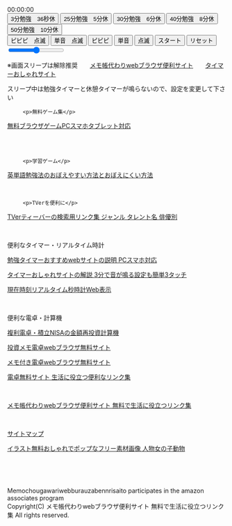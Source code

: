 <!DOCTYPE html>
<html lang="ja">
<head>
  <meta charset="UTF-8">
<meta name="description" content="勉強タイマーおすすめwebサイトはPCスマホタブレット対応です">
        <meta name="keywords" content="勉強,タイマー,おすすめ">
    <meta name="viewport" content="width=device-width, initial-scale=1.0, user-scalable=no">
  <title>勉強タイマーおすすめwebサイト</title>
  <link rel="stylesheet" href="/css/yzp.css">
</head>
<body>  <div class="top-section">
    <div id="digital-timer">
      <span class="digit">00</span>:<span class="digit">00</span>:<span class="digit">00</span>
    </div>
    <div id="status"></div>
    <canvas id="analog-clock" width="80" height="80"></canvas>
  </div>
  
  <div class="middle-section">
    <button class="duration-btn" data-study="3" data-unit="min" data-rest="36" data-rest-unit="sec">3分勉強　36秒休</button>
    <button class="duration-btn" data-study="25" data-unit="min" data-rest="5" data-rest-unit="min">25分勉強　5分休</button>
    <button class="duration-btn" data-study="30" data-unit="min" data-rest="6" data-rest-unit="min">30分勉強　6分休</button>
    <button class="duration-btn" data-study="40" data-unit="min" data-rest="8" data-rest-unit="min">40分勉強　8分休</button>
    <button class="duration-btn" data-study="50" data-unit="min" data-rest="10" data-rest-unit="min">50分勉強　10分休</button>
  </div>
  
  <div class="duration-section">
    <button class="sound-btn" data-sound="electronic" data-blink="true">ピピピ　点滅</button>
    <button class="sound-btn" data-sound="triangle" data-blink="true">単音　点滅</button>
    <button class="sound-btn" data-sound="electronic" data-blink="false">ピピピ</button>
    <button class="sound-btn" data-sound="triangle" data-blink="false">単音</button>
    <button class="sound-btn" data-sound="none" data-blink="true">点滅</button>
    <button id="start">スタート</button>
    <button id="reset">リセット</button>
    <input type="range" id="volume-slider" min="0" max="1" step="0.01" value="0.5">
  </div>
  
  <div class="bottom-section">
  <p>※画面スリープは解除推奨　　<a href="https://memoc.pages.dev/" target="_blank">メモ帳代わりwebブラウザ便利サイト</a>　　<a href="https://memoc.pages.dev/yzpa/" target="_blank">タイマーおしゃれサイト</a></p>
  <p>スリープ中は勉強タイマーと休憩タイマーが鳴らないので、設定を変更して下さい</p>
  </div>


         <p>無料ゲーム集</p>
<p class="left"><a href="https://memoc.pages.dev/game1/" target="_blank">無料ブラウザゲームPCスマホタブレット対応</a></p><br>
<br>

         <p>学習ゲーム</p>
<p class="left"><a href="https://memoc.pages.dev/y10k2/" target="_blank">英単語勉強法のおぼえやすい方法とおぼえにくい方法</a></p>
<br>

         <p>TVerを便利に</p>
<p class="left"><a href="https://memoc.pages.dev/tver/" target="_blank">TVerティーバーの検索用リンク集 ジャンル タレント名 俳優別</a></p>
<br>
         <p>便利なタイマー・リアルタイム時計</p>
<p class="left"><a href="https://memoc.pages.dev/yzp1/" target="_blank">勉強タイマーおすすめwebサイトの説明 PCスマホ対応</a></p>
<p class="left"><a href="https://memoc.pages.dev/yzpa1/" target="_blank">タイマーおしゃれサイトの解説 3分で音が鳴る設定も簡単3タッチ</a></p>
<p class="left"><a href="https://memoc.pages.dev/tokei/" target="_blank">現在時刻リアルタイム秒時計Web表示</a></p>
<br>
         <p>便利な電卓・計算機</p>
<p class="left"><a href="https://memoc.pages.dev/interestcalculation/" target="_blank">複利電卓・積立NISAの金額再投資計算機</a></p>
<p class="left"><a href="https://memoc.pages.dev/toushi/" target="_blank">投資メモ電卓webブラウザ無料サイト</a></p>
<p class="left"><a href="https://memoc.pages.dev/memode/" target="_blank">メモ付き電卓webブラウザ無料サイト</a></p>
<p class="left"><a href="https://memoc.pages.dev/muden/" target="_blank">電卓無料サイト 生活に役立つ便利なリンク集</a></p>
  <br>
        <div id="footer"><p><a href="https://memoc.pages.dev/">メモ帳代わりwebブラウザ便利サイト 無料で生活に役立つリンク集</a></p><br>
<p><a href="https://memoc.pages.dev/sitemap/">サイトマップ</a></p>
<p><a href="https://memoc.pages.dev/illust/">イラスト無料おしゃれでポップなフリー素材画像 人物女の子動物</a></p><br><br><br>
        <p><span class="copyright">
        Memochougawariwebburauzabennrisaito participates in the amazon associates program<br>
        Copyright(C) メモ帳代わりwebブラウザ便利サイト 無料で生活に役立つリンク集 All rights reserved. </span><br><br><br></p>
        </div>

<script src="/js/yzp.js"></script>

</body>
</html>
